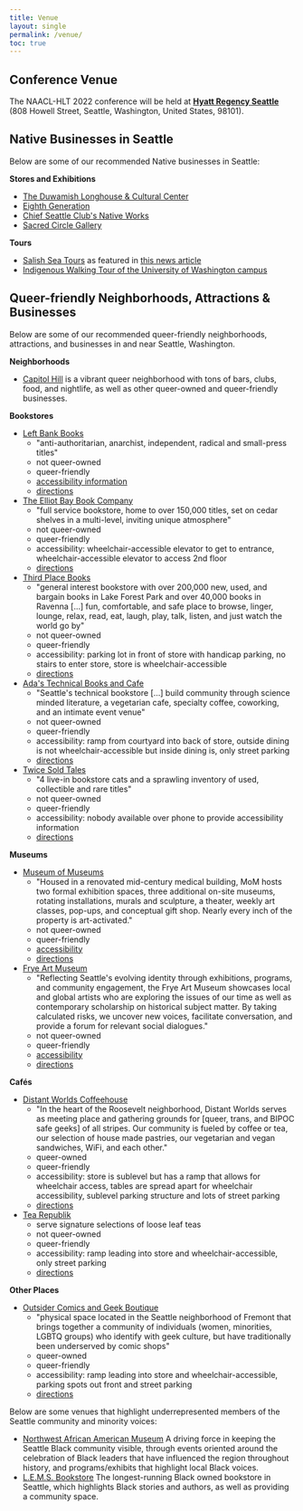 ```yaml
---
title: Venue
layout: single
permalink: /venue/
toc: true
---
```


## Conference Venue

The NAACL-HLT 2022 conference will be held at [**Hyatt Regency Seattle**](https://www.hyatt.com/en-US/hotel/washington/hyatt-regency-seattle/sears) (808 Howell Street, Seattle, Washington, United States, 98101).

## Native Businesses in Seattle

Below are some of our recommended Native businesses in Seattle:

**Stores and Exhibitions**

* [The Duwamish Longhouse & Cultural Center](https://www.duwamishtribe.org/store)
* [Eighth Generation](https://eighthgeneration.com/)
* [Chief Seattle Club's Native Works](https://nativeworkscsc.org/)
* [Sacred Circle Gallery](https://www.unitedindians.org/arts-culture/sacred-circle-gallery/)

**Tours**

* [Salish Sea Tours](https://www.salishseatours.com/) as featured in [this news article](https://www.thenewstribune.com/news/state/washington/article252380503.html)
* [Indigenous Walking Tour of the University of Washington campus](https://www.washington.edu/news/2021/09/22/get-to-know-the-uw-campus-with-indigenous-walking-tour/)

## Queer-friendly Neighborhoods, Attractions & Businesses

Below are some of our recommended queer-friendly neighborhoods, attractions, and businesses in and near Seattle, Washington.

**Neighborhoods**

* [Capitol Hill](https://visitseattle.org/neighborhoods/capitol-hill/) is a vibrant queer neighborhood with tons of bars, clubs, food, and nightlife, as well as other queer-owned and queer-friendly businesses.

**Bookstores**

* [Left Bank Books](https://leftbankbooks.com/)
  * "anti-authoritarian, anarchist, independent, radical and small-press titles"
  * not queer-owned
  * queer-friendly
  * [accessibility information](https://leftbankbooks.com/aboutUs.php#access)
  * [directions](https://www.google.com/maps?saddr=My+Location&daddr=Left+Bank+Books+Collective)
* [The Elliot Bay Book Company](https://www.elliottbaybook.com/)
  * "full service bookstore, home to over 150,000 titles, set on cedar shelves in a multi-level, inviting unique atmosphere"
  * not queer-owned
  * queer-friendly
  * accessibility: wheelchair-accessible elevator to get to entrance, wheelchair-accessible elevator to access 2nd floor
  * [directions](https://www.google.com/maps?saddr=My+Location&daddr=The+Elliott+Bay+Book+Company)
* [Third Place Books](https://www.thirdplacebooks.com/)
  * "general interest bookstore with over 200,000 new, used, and bargain books in Lake Forest Park and over 40,000 books in Ravenna […] fun, comfortable, and safe place to browse, linger, lounge, relax, read, eat, laugh, play, talk, listen, and just watch the world go by"
  * not queer-owned
  * queer-friendly
  * accessibility: parking lot in front of store with handicap parking, no stairs to enter store, store is wheelchair-accessible
  * [directions](https://www.google.com/maps?saddr=My+Location&daddr=Third+Place+Books+Ravenna)
* [Ada's Technical Books and Cafe](https://www.adasbooks.com/)
  * "Seattle's technical bookstore […] build community through science minded literature, a vegetarian cafe, specialty coffee, coworking, and an intimate event venue"
  * not queer-owned
  * queer-friendly
  * accessibility: ramp from courtyard into back of store, outside dining is not wheelchair-accessible but inside dining is, only street parking
  * [directions](https://www.google.com/maps?saddr=My+Location&daddr=Ada's+Technical+Books+and+Cafe)
* [Twice Sold Tales](https://www.twicesoldtales.com/)
  * "4 live-in bookstore cats and a sprawling inventory of used, collectible and rare titles"
  * not queer-owned
  * queer-friendly
  * accessibility: nobody available over phone to provide accessibility information
  * [directions](https://www.google.com/maps?saddr=My+Location&daddr=Twice+Sold+Tales)

**Museums**

* [Museum of Museums](https://www.museumofmuseums.com/)
  * "Housed in a renovated mid-century medical building, MoM hosts two formal exhibition spaces, three additional on-site museums, rotating installations, murals and sculpture, a theater, weekly art classes, pop-ups, and conceptual gift shop. Nearly every inch of the property is art-activated."
  * not queer-owned
  * queer-friendly
  * [accessibility](https://www.museumofmuseums.com/about/#block-yui_3_17_2_1_1620851565476_11590)
  * [directions](https://www.google.com/maps?saddr=My+Location&daddr=Museum+of+Museums)
* [Frye Art Museum](https://fryemuseum.org/)
  * "Reflecting Seattle's evolving identity through exhibitions, programs, and community engagement, the Frye Art Museum showcases local and global artists who are exploring the issues of our time as well as contemporary scholarship on historical subject matter. By taking calculated risks, we uncover new voices, facilitate conversation, and provide a forum for relevant social dialogues."
  * not queer-owned
  * queer-friendly
  * [accessibility](https://fryemuseum.org/accessibility_at_the_frye/)
  * [directions](https://www.google.com/maps?saddr=My+Location&daddr=Frye+Art+Museum)

**Cafés**
* [Distant Worlds Coffeehouse](https://www.distantworldscoffee.com/)
  * "In the heart of the Roosevelt neighborhood, Distant Worlds serves as meeting place and gathering grounds for [queer, trans, and BIPOC safe geeks] of all stripes.  Our community is fueled by coffee or tea, our selection of house made pastries, our vegetarian and vegan sandwiches, WiFi, and each other."
  * queer-owned
  * queer-friendly
  * accessibility: store is sublevel but has a ramp that allows for wheelchair access, tables are spread apart for wheelchair accessibility, sublevel parking structure and lots of street parking 
  * [directions](https://www.google.com/maps?saddr=My+Location&daddr=Distant+Worlds+Coffeehouse)
* [Tea Republik](https://tearepublik.square.site/)
  *  serve signature selections of loose leaf teas
  *  not queer-owned
  *  queer-friendly
  *  accessibility: ramp leading into store and wheelchair-accessible, only street parking
  *  [directions](https://www.google.com/maps?saddr=My+Location&daddr=Tea+Republik)

**Other Places**
* [Outsider Comics and Geek Boutique](http://www.outsidercomics.com/)
  * "physical space located in the Seattle neighborhood of Fremont that brings together a community of individuals (women, minorities, LGBTQ groups) who identify with geek culture, but have traditionally been underserved by comic shops"
  * queer-owned
  * queer-friendly
  * accessibility: ramp leading into store and wheelchair-accessible, parking spots out front and street parking
  * [directions](https://www.google.com/maps?saddr=My+Location&daddr=Outsider+Comics+and+Geek+Boutique)

Below are some venues that highlight underrepresented members of the Seattle community and minority voices:

* [Northwest African American Museum](https://www.naamnw.org/) A driving force in keeping the Seattle Black community visible, through events oriented around the celebration of Black leaders that have influenced the region throughout history, and programs/exhibits that highlight local Black voices.
* [L.E.M.S. Bookstore](https://sites.google.com/keytechlabs.org/lemsbookstore/home) The longest-running Black owned bookstore in Seattle, which highlights Black stories and authors, as well as providing a community space.
